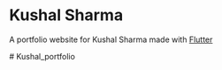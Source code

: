 # Kushal Sharma

A portfolio website for Kushal Sharma made with [Flutter](https://flutter.dev/)


#   K u s h a l _ p o r t f o l i o  
 